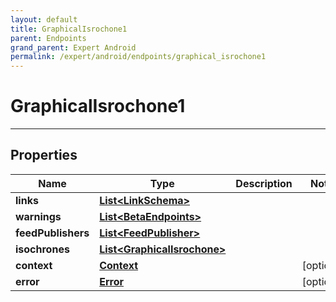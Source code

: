 ```yaml
---
layout: default
title: GraphicalIsrochone1
parent: Endpoints
grand_parent: Expert Android
permalink: /expert/android/endpoints/graphical_isrochone1
---
```


# GraphicalIsrochone1

---

## Properties

| Name | Type | Description | Notes
| ------------ | ------------- | ------------- | -------------
**links** | [**List&lt;LinkSchema&gt;**](/navitia_sdk_docs/expert/android/endpoints/link_schema) |  | 
**warnings** | [**List&lt;BetaEndpoints&gt;**](/navitia_sdk_docs/expert/android/endpoints/beta_endpoints) |  | 
**feedPublishers** | [**List&lt;FeedPublisher&gt;**](/navitia_sdk_docs/expert/android/endpoints/feed_publisher) |  | 
**isochrones** | [**List&lt;GraphicalIsrochone&gt;**](/navitia_sdk_docs/expert/android/endpoints/graphical_isrochone) |  | 
**context** | [**Context**](/navitia_sdk_docs/expert/android/endpoints/context) |  |  [optional]
**error** | [**Error**](/navitia_sdk_docs/expert/android/endpoints/error) |  |  [optional]



